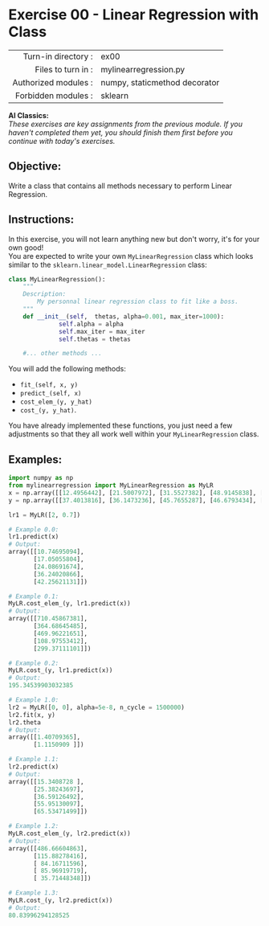 # Exercise 00 - Linear Regression with Class

|                         |                                |
| -----------------------:| ------------------------------ |
|   Turn-in directory :   |  ex00                          |
|   Files to turn in :    |  mylinearregression.py         |
|   Authorized modules :  |  numpy, staticmethod decorator |
|   Forbidden modules :   |  sklearn                       |

**AI Classics:**   
*These exercises are key assignments from the previous module. If you haven't completed them yet, you should finish them first before you continue with today's exercises.*

## Objective: 
Write a class that contains all methods necessary to perform Linear Regression.

## Instructions:
In this exercise, you will not learn anything new but don't worry, it's for your own good!  
You are expected to write your own `MyLinearRegression` class which looks similar to the `sklearn.linear_model.LinearRegression` class:
``` python
class MyLinearRegression():
	"""
	Description:
		My personnal linear regression class to fit like a boss.
	"""
	def __init__(self,  thetas, alpha=0.001, max_iter=1000):
              self.alpha = alpha
              self.max_iter = max_iter
              self.thetas = thetas

	#... other methods ...
```

You will add the following methods:
- `fit_(self, x, y)`
- `predict_(self, x)` 
- `cost_elem_(y, y_hat)`
- `cost_(y, y_hat)`.   

You have already implemented these functions, you just need a few adjustments so that they all work well within your `MyLinearRegression` class.

## Examples:
```python
import numpy as np
from mylinearregression import MyLinearRegression as MyLR
x = np.array([[12.4956442], [21.5007972], [31.5527382], [48.9145838], [57.5088733]])
y = np.array([[37.4013816], [36.1473236], [45.7655287], [46.6793434], [59.5585554]])

lr1 = MyLR([2, 0.7])

# Example 0.0:
lr1.predict(x)
# Output:
array([[10.74695094],
       [17.05055804],
       [24.08691674],
       [36.24020866],
       [42.25621131]])

# Example 0.1:
MyLR.cost_elem_(y, lr1.predict(x))
# Output:
array([[710.45867381],
       [364.68645485],
       [469.96221651],
       [108.97553412],
       [299.37111101]])

# Example 0.2:
MyLR.cost_(y, lr1.predict(x))
# Output:
195.34539903032385

# Example 1.0:
lr2 = MyLR([0, 0], alpha=5e-8, n_cycle = 1500000)
lr2.fit(x, y)
lr2.theta
# Output:
array([[1.40709365],
       [1.1150909 ]])

# Example 1.1:
lr2.predict(x)
# Output:
array([[15.3408728 ],
       [25.38243697],
       [36.59126492],
       [55.95130097],
       [65.53471499]])

# Example 1.2:
MyLR.cost_elem_(y, lr2.predict(x))
# Output:
array([[486.66604863],
       [115.88278416],
       [ 84.16711596],
       [ 85.96919719],
       [ 35.71448348]])

# Example 1.3:
MyLR.cost_(y, lr2.predict(x))
# Output:
80.83996294128525
```